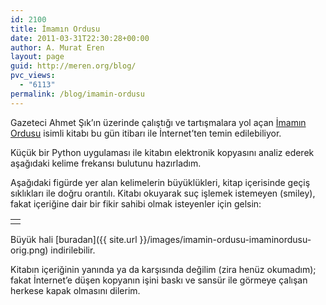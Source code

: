 ```yaml
---
id: 2100
title: İmamın Ordusu
date: 2011-03-31T22:30:28+00:00
author: A. Murat Eren
layout: page
guid: http://meren.org/blog/
pvc_views:
  - "6113"
permalink: /blog/imamin-ordusu
---
```

Gazeteci Ahmet Şık&#8217;ın üzerinde çalıştığı ve tartışmalara yol açan [İmamın Ordusu](http://www.eksisozluk.com/show.asp?t=imam%C4%B1n%20ordusu) isimli kitabı bu gün itibarı ile İnternet&#8217;ten temin edilebiliyor.

Küçük bir Python uygulaması ile kitabın elektronik kopyasını analiz ederek aşağıdaki kelime frekansı bulutunu hazırladım.

Aşağıdaki figürde yer alan kelimelerin büyüklükleri, kitap içerisinde geçiş sıklıkları ile doğru orantılı. Kitabı okuyarak suç işlemek istemeyen (smiley), fakat içeriğine dair bir fikir sahibi olmak isteyenler için gelsin:

<table border="0" width="100%">
  <tr>
    <td align="center">
      <img title="04" src="{{ site.url }}/images/imamin-ordusu-imaminordusu-mini.png" border="0/" alt="" />
    </td>
  </tr>
</table>

Büyük hali [buradan]({{ site.url }}/images/imamin-ordusu-imaminordusu-orig.png) indirilebilir.

Kitabın içeriğinin yanında ya da karşısında değilim (zira henüz okumadım); fakat İnternet&#8217;e düşen kopyanın işini baskı ve sansür ile görmeye çalışan herkese kapak olmasını dilerim.
